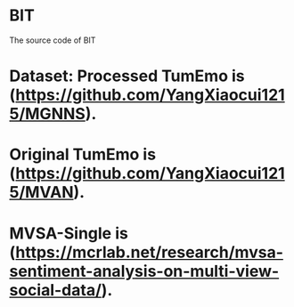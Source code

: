 # BIT
The source code of BIT

# Dataset: Processed TumEmo is (https://github.com/YangXiaocui1215/MGNNS). 
# Original TumEmo is (https://github.com/YangXiaocui1215/MVAN).
# MVSA-Single is (https://mcrlab.net/research/mvsa-sentiment-analysis-on-multi-view-social-data/).

